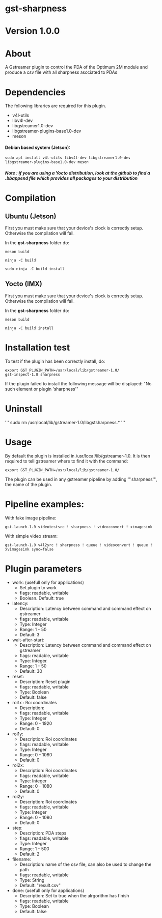 # gst-sharpness

# Version 1.0.0

# About

A Gstreamer plugin to control the PDA of the Optimum 2M module and produce a csv file with all sharpness asociated to PDAs

# Dependencies

The following libraries are required for this plugin.
- v4l-utils
- libv4l-dev
- libgstreamer1.0-dev
- libgstreamer-plugins-base1.0-dev
- meson

#### Debian based system (Jetson): 

```
sudo apt install v4l-utils libv4l-dev libgstreamer1.0-dev libgstreamer-plugins-base1.0-dev meson
```
##### Note : if you are using a Yocto distribution, look at the github to find a .bbappend file which provides all packages to your distribution 


# Compilation

## Ubuntu (Jetson)
First you must make sure that your device's clock is correctly setup.
Otherwise the compilation will fail.

In the **gst-sharpness** folder do:

```
meson build
```
```
ninja -C build
```
```
sudo ninja -C build install
```


## Yocto (IMX)
First you must make sure that your device's clock is correctly setup.
Otherwise the compilation will fail.

In the **gst-sharpness** folder do:

```
meson build
```
```
ninja -C build install
```

# Installation test

To test if the plugin has been correctly install, do:
```
export GST_PLUGIN_PATH=/usr/local/lib/gstreamer-1.0/
gst-inspect-1.0 sharpness
```

If the plugin failed to install the following message will be displayed: "No such element or plugin 'sharpness'"

# Uninstall
'''
sudo rm /usr/local/lib/gstreamer-1.0/libgstsharpness.*
'''
# Usage

By default the plugin is installed in /usr/local/lib/gstreamer-1.0. 
It is then required to tell gstreamer where to find it with the command:
```
export GST_PLUGIN_PATH=/usr/local/lib/gstreamer-1.0/
```
The plugin can be used in any gstreamer pipeline by adding '''sharpness''', the name of the plugin.

# Pipeline examples:
With fake image pipeline:
```
gst-launch-1.0 videotestsrc ! sharpness ! videoconvert ! ximagesink
```

With simple video stream:
```
gst-launch-1.0 v4l2src ! sharpness ! queue ! videoconvert ! queue ! xvimagesink sync=false
```

# Plugin parameters
 
- work: (usefull only for applications)
    - Set plugin to work                     
    - flags: readable, writable
    - Boolean. Default: true
-  latency: 
    - Description: Latency between command and command effect on gstreamer
    - flags: readable, writable
    - Type: Integer
    - Range: 1 - 50 
    - Default: 3 
- wait-after-start: 
    - Description: Latency between command and command effect on gstreamer
    - flags: readable, writable
    - Type: Integer. 
    - Range: 1 - 50 
    - Default: 30 
- reset: 
    - Description: Reset plugin
    - flags: readable, writable
    - Type: Boolean 
    - Default: false
- roi1x               : Roi coordinates 
    - Description:
    - flags: readable, writable
    - Type: Integer
    - Range: 0 - 1920 
    - Default: 0 
- roi1y: 
    - Description: Roi coordinates
    - flags: readable, writable
    - Type: Integer 
    - Range: 0 - 1080 
    - Default: 0 
- roi2x: 
    - Description: Roi coordinates
    - flags: readable, writable
    - Type: Integer 
    - Range: 0 - 1080 
    - Default: 0                  
- roi2y: 
    - Description: Roi coordinates
    - flags: readable, writable
    - Type: Integer 
    - Range: 0 - 1080 
    - Default: 0                  
- step: 
    - Description: PDA steps
    - flags: readable, writable
    - Type: Integer
    - Range: 1 - 500 
    - Default: 2 
- filename: 
    - Description: name of the csv file, can also be used to change the path
    - flags: readable, writable
    - Type: String
    - Default: "result.csv"
- done: (usefull only for applications)
   - Description: Set to true when the alrgorithm has finish
   - flags: readable, writable
   - Type: Boolean
   - Default: false
